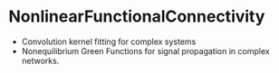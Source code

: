 # NonlinearFunctionalConnectivity
- Convolution kernel fitting for complex systems
- Nonequilibrium Green Functions for signal propagation in complex networks.
